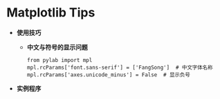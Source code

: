 # Matplotlib Tips

* **使用技巧**

   + **中文与符号的显示问题**
   
         from pylab import mpl
         mpl.rcParams['font.sans-serif'] = ['FangSong']  # 中文字体名称
         mpl.rcParams['axes.unicode_minus'] = False  # 显示负号
         
         
   

* **实例程序**




